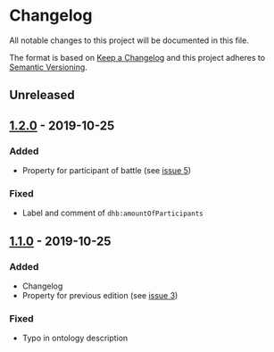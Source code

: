 # Changelog

All notable changes to this project will be documented in this file.

The format is based on [Keep a Changelog](http://keepachangelog.com/en/1.0.0/)
and this project adheres to [Semantic Versioning](http://semver.org/spec/v2.0.0.html).

## Unreleased

## [1.2.0] - 2019-10-25

### Added
- Property for participant of battle (see [issue 5](https://github.com/dancehall-battle/ontology/issues/5))

### Fixed
- Label and comment of `dhb:amountOfParticipants`

## [1.1.0] - 2019-10-25

### Added
- Changelog
- Property for previous edition (see [issue 3](https://github.com/dancehall-battle/ontology/issues/3))

### Fixed
- Typo in ontology description

[1.2.0]: https://github.com/dancehall-battle/ontology/compare/v1.1.0...v1.2.0
[1.1.0]: https://github.com/dancehall-battle/ontology/compare/v1.0.0...v1.1.0
